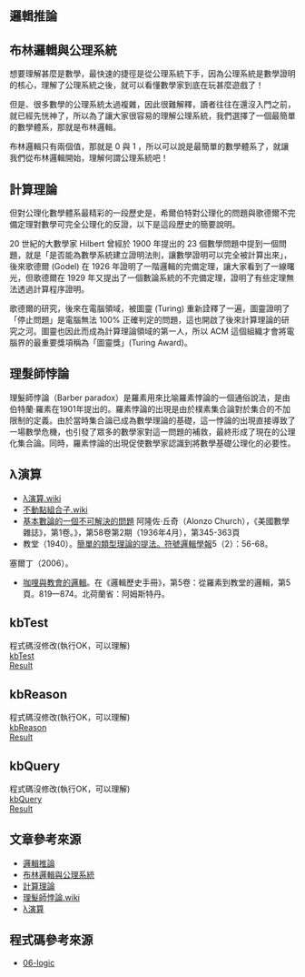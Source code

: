 ## 邏輯推論
## 布林邏輯與公理系統
想要理解甚麼是數學，最快速的捷徑是從公理系統下手，因為公理系統是數學證明的核心，理解了公理系統之後，就可以看懂數學家到底在玩甚麼遊戲了！

但是、很多數學的公理系統太過複雜，因此很難解釋，讀者往往在還沒入門之前，就已經先恍神了，所以為了讓大家很容易的理解公理系統，我們選擇了一個最簡單的數學體系，那就是布林邏輯。

布林邏輯只有兩個值，那就是 0 與 1 ，所以可以說是最簡單的數學體系了，就讓我們從布林邏輯開始，理解何謂公理系統吧！

## 計算理論
但對公理化數學體系最精彩的一段歷史是，希爾伯特對公理化的問題與歌德爾不完備定理對數學可完全公理化的反證，以下是這段歷史的簡要說明。

20 世紀的大數學家 Hilbert 曾經於 1900 年提出的 23 個數學問題中提到一個問題，就是「是否能為數學系統建立證明法則，讓數學證明可以完全被計算出來」，後來歌德爾 (Godel) 在 1926 年證明了一階邏輯的完備定理，讓大家看到了一線曙光，但歌德爾在 1929 年又提出了一個數論系統的不完備定理，證明了有些定理無法透過計算程序證明。

歌德爾的研究，後來在電腦領域，被圖靈 (Turing) 重新詮釋了一遍，圖靈證明了「停止問題」是電腦無法 100% 正確判定的問題，這也開啟了後來計算理論的研究之河。圖靈也因此而成為計算理論領域的第一人，所以 ACM 這個組織才會將電腦界的最重要獎項稱為「圖靈獎」(Turing Award)。
## 理髮師悖論
理髮師悖論（Barber paradox）是羅素用來比喻羅素悖論的一個通俗說法，是由伯特蘭·羅素在1901年提出的。羅素悖論的出現是由於樸素集合論對於集合的不加限制的定義。由於當時集合論已成為數學理論的基礎，這一悖論的出現直接導致了一場數學危機，也引發了眾多的數學家對這一問題的補救，最終形成了現在的公理化集合論。同時，羅素悖論的出現促使數學家認識到將數學基礎公理化的必要性。
## λ演算
* [λ演算.wiki](https://zh.wikipedia.org/wiki/%CE%9B%E6%BC%94%E7%AE%97)
* [不動點組合子.wiki](https://zh.wikipedia.org/wiki/%E4%B8%8D%E5%8A%A8%E7%82%B9%E7%BB%84%E5%90%88%E5%AD%90)
* [基本數論的一個不可解決的問題](https://www.ics.uci.edu/~lopes/teaching/inf212W12/readings/church.pdf)
阿隆佐·丘奇（Alonzo Church），《美國數學雜誌》，第1卷。》，第58卷第2期（1936年4月），第345-363頁
* 教堂（1940）。[簡單的類型理論的提法。符號邏輯學報](http://www.classes.cs.uchicago.edu/archive/2007/spring/32001-1/papers/church-1940.pdf)5（2）：56-68。

塞爾丁（2006）。
* [咖哩與教會的邏輯](https://en.wikipedia.org/wiki/History_of_the_Church%E2%80%93Turing_thesis)。在《邏輯歷史手冊》，第5卷：從羅素到教堂的邏輯，第5頁。819—874。北荷蘭省：阿姆斯特丹。
## kbTest
程式碼沒修改(執行OK，可以理解)\
[kbTest](https://github.com/a922777/ai108b/blob/master/%E5%AD%B8%E7%BF%92%E7%AD%86%E8%A8%98/06-%E9%82%8F%E8%BC%AF%E6%8E%A8%E8%AB%96/kbTest.py)\
[Result](https://github.com/a922777/ai108b/blob/master/%E5%AD%B8%E7%BF%92%E7%AD%86%E8%A8%98/06-%E9%82%8F%E8%BC%AF%E6%8E%A8%E8%AB%96/kbTest.md)
## kbReason
程式碼沒修改(執行OK，可以理解)\
[kbReason](https://github.com/a922777/ai108b/blob/master/%E5%AD%B8%E7%BF%92%E7%AD%86%E8%A8%98/06-%E9%82%8F%E8%BC%AF%E6%8E%A8%E8%AB%96/kbReason.py)\
[Result](https://github.com/a922777/ai108b/blob/master/%E5%AD%B8%E7%BF%92%E7%AD%86%E8%A8%98/06-%E9%82%8F%E8%BC%AF%E6%8E%A8%E8%AB%96/kbReason.md)
## kbQuery
程式碼沒修改(執行OK，可以理解)\
[kbQuery](https://github.com/a922777/ai108b/blob/master/%E5%AD%B8%E7%BF%92%E7%AD%86%E8%A8%98/06-%E9%82%8F%E8%BC%AF%E6%8E%A8%E8%AB%96/kbQuery.py)\
[Result](https://github.com/a922777/ai108b/blob/master/%E5%AD%B8%E7%BF%92%E7%AD%86%E8%A8%98/06-%E9%82%8F%E8%BC%AF%E6%8E%A8%E8%AB%96/kbQuery.md)

## 文章參考來源
* [邏輯推論](https://misavo.com/blog/%E9%99%B3%E9%8D%BE%E8%AA%A0/%E6%9B%B8%E7%B1%8D/%E4%BA%BA%E5%B7%A5%E6%99%BA%E6%85%A7/06-%E9%82%8F%E8%BC%AF%E6%8E%A8%E8%AB%96?fbclid=IwAR0ZrDeSPvfjJ-ydhZ0oMyCNKYEIfXF6hi0uOKu0mQg7JmvujqycH09KjfM)
* [布林邏輯與公理系統](https://misavo.com/blog/%E9%99%B3%E9%8D%BE%E8%AA%A0/%E6%9B%B8%E7%B1%8D/%E4%BA%BA%E5%B7%A5%E6%99%BA%E6%85%A7/06-%E9%82%8F%E8%BC%AF%E6%8E%A8%E8%AB%96/A-%E9%82%8F%E8%BC%AF%E6%8E%A8%E8%AB%96%E7%B0%A1%E4%BB%8B?fbclid=IwAR0v_lP7udtgEU-NGyoJ0gPMiyxJ2D6LRL-cfNwR65AnEmTXfodaJhJTI5w)
* [計算理論](https://misavo.com/blog/%E9%99%B3%E9%8D%BE%E8%AA%A0/%E6%9B%B8%E7%B1%8D/%E4%BA%BA%E5%B7%A5%E6%99%BA%E6%85%A7/06-%E9%82%8F%E8%BC%AF%E6%8E%A8%E8%AB%96/A2-%E8%A8%88%E7%AE%97%E7%90%86%E8%AB%96?fbclid=IwAR3TNuGtI6SR0g8pnU-goWRkXDMcV3AYfQp-s-ZCJyBFmrZ_Ki6llFQuQsU)
* [理髮師悖論.wiki](https://zh.wikipedia.org/wiki/%E7%90%86%E5%8F%91%E5%B8%88%E6%82%96%E8%AE%BA?fbclid=IwAR1dsKPZwFStxCWGQyCrXkME-NSIJ65zzPMVYQsCI0e07S6079YLHkZXCZ8)
* [λ演算](https://misavo.com/blog/%E9%99%B3%E9%8D%BE%E8%AA%A0/%E6%9B%B8%E7%B1%8D/%E4%BA%BA%E5%B7%A5%E6%99%BA%E6%85%A7/06-%E9%82%8F%E8%BC%AF%E6%8E%A8%E8%AB%96/A3-%CE%BB%E6%BC%94%E7%AE%97?fbclid=IwAR2nQ3LXUVR8oz3jAmgQaUiKwHihOq-R7Jc0uS5gpLxDhVatTLNUab6tNxw)
## 程式碼參考來源

* [06-logic](https://github.com/ccccourse/ai/tree/master/python/06-logic)
